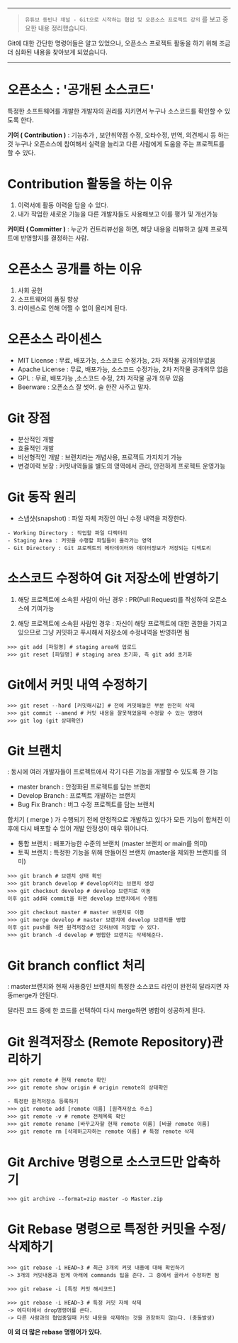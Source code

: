 
---

> `유튜브 동빈나 채널 - Git으로 시작하는 협업 및 오픈소스 프로젝트 강의` 를  보고 중요한 내용 정리했습니다.

Git에 대한 간단한 명령어들은 알고 있었으나, 오픈소스 프로젝트 활동을 하기 위해 조금 더 심화된 내용을 찾아보게 되었습니다. 

---

# 오픈소스 : '공개된 소스코드'
특정한 소프트웨어를 개발한 개발자의 권리를 지키면서 누구나 소스코드를 확인할 수 있도록 한다.


 **기여 ( Contribution )** : 기능추가 , 보안취약점 수정, 오타수정, 번역, 의견제시 등 하는 것
 누구나 오픈소스에 참여해서 실력을 늘리고 다른 사람에게 도움을 주는 프로젝트를 할 수 있다.

# Contribution 활동을 하는 이유
1. 이력서에 활동 이력을 담을  수 있다.
2. 내가 작업한 새로운 기능을 다른 개발자들도 사용해보고 이를 평가 및 개선가능

**커미터 ( Committer )** : 누군가 컨트리뷰선을 하면, 해당 내용을 리뷰하고 실제 프로젝트에 반영할지를 결정하는 사람.

# 오픈소스 공개를 하는 이유
1. 사회 공헌
2. 소프트웨어의 품질 향상
3. 라이센스로 인해 어쩔 수 없이 올리게 된다.

# 오픈소스 라이센스
* MIT License : 무료, 배포가능, 소스코드 수정가능, 2차 저작물 공개의무없음
* Apache License : 무료, 배포가능, 소스코드 수정가능, 2차 저작물 공개의무 없음
* GPL : 무료, 배포가능 ,소스코드 수정, 2차 저작물 공개 의무 있음
* Beerware : 오픈소스 잘 썻어. 술 한잔 사주고 말자.

# Git 장점
- 분산적인 개발
- 효율적인 개발
- 비선형적인 개발 : 브랜치라는 개념사용, 프로젝트 가지치기 가능
- 변경이력 보장 : 커밋내역들을 별도의 영역에서 관리, 안전하게 프로젝트 운영가능

# Git 동작 원리
- 스냅샷(snapshot) : 파일 자체 저장인 아닌 수정 내역을 저장한다.
```
- Working Directory : 작업할 파일 디렉터리
- Staging Area : 커밋을 수행할 파일들이 올라가는 영역
- Git Directory : Git 프로젝트의 메타데이터와 데이터정보가 저장되는 디렉토리
```

# 소스코드 수정하여 Git 저장소에 반영하기

1. 해당 프로젝트에 소속된 사람이 아닌 경우
: PR(Pull Request)를 작성하여 오픈소스에 기여가능

2. 해당 프로젝트에 소속된 사람인 경우
: 자신이 해당 프로젝트에 대한 권한을 가지고 있으므로 그냥 커밋하고 푸시해서 저장소에 수정내역을 반영하면 됨

```
>>> git add [파일명] # staging area에 업로드
>>> git reset [파일명] # staging area 초기화, 즉 git add 초기화
```

# Git에서 커밋 내역 수정하기

```
>>> git reset --hard [커밋해시값] # 전에 커밋해놓은 부분 완전히 삭제
>>> git commit --amend # 커밋 내용을 잘못적었을때 수정할 수 있는 명령어
>>> git log (git 상태확인)
```


# Git 브랜치
: 동시에 여러 개발자들이 프로젝트에서 각기 다른 기능을 개발할 수 있도록 한 기능

- master branch : 안정화된 프로젝트를 담는 브랜치
- Develop Branch : 프로젝트 개발하는 브랜치
- Bug Fix Branch : 버그 수정 프로젝트를 담는 브랜치

합치기 ( merge ) 가 수행되기 전에 안정적으로 개발하고 있다가 모든 기능이 합쳐진 이후에 다시 배포할 수 있어 개발 안정성이 매우 뛰어나다.

- 통합 브랜치 : 배포가능한 수준의 브랜치 (master 브랜치 or main를 의미)
- 토픽 브랜치 : 특정한 기능을 위해 만들어진 브랜치 (master을 제외한 브랜치를 의미)

```
>>> git branch # 브랜치 상태 확인
>>> git branch develop # develop이라는 브랜치 생성
>>> git checkout develop # develop 브랜치로 이동
이후 git add와 commit을 하면 develop 브랜치에서 수행됨
```

```
>>> git checkout master # master 브랜치로 이동
>>> git merge develop # master 브랜치에 develop 브랜치를 병합
이후 git push를 하면 원격저장소인 깃허브에 저장할 수 있다.
>>> git branch -d develop # 병합한 브랜치는 삭제해준다.
```

# Git branch conflict 처리
: master브랜치와 현재 사용중인 브랜치의 특정한 소스코드 라인이 완전히 달라지면 자동merge가 안된다.

 달라진 코드 중에 한 코드를 선택하여 다시 merge하면 병합이 성공하게 된다.

#  Git 원격저장소 (Remote Repository)관리하기

```
>>> git remote # 현재 remote 확인
>>> git remote show origin # origin remote의 상태확인

- 특정한 원격저장소 등록하기
>>> git remote add [remote 이름] [원격저장소 주소]
>>> git remote -v # remote 전체목록 확인
>>> git remote rename [바꾸고자할 현재 remote 이름] [바꿀 remote 이름]
>>> git remote rm [삭제하고자하는 remote 이름] # 특정 remote 삭제
```

# Git Archive 명령으로 소스코드만 압축하기

```
>>> git archive --format=zip master -o Master.zip
```

# Git Rebase 명령으로 특정한 커밋을 수정/삭제하기

```
>>> git rebase -i HEAD~3 # 최근 3개의 커밋 내용에 대해 확인하기
-> 3개의 커밋내용과 함께 아래에 commands 팁을 준다. 그 중에서 골라서 수정하면 됨

>>> git rebase -i [특정 커밋 해시코드]

>>> git rebase -i HEAD~3 # 특정 커밋 자체 삭제
-> 에디터에서 drop명령어를 쓴다.
-> 다른 사람과의 협업중일때 커밋 내용을 삭제하는 것을 권장하지 않는다. (충돌발생)
```

**이 외 더 많은 rebase 명령어가 있다.**

